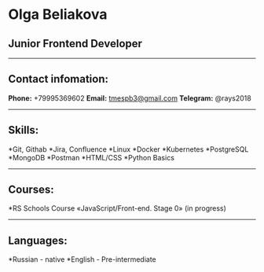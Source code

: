# Olga Beliakova
## Junior Frontend Developer

******
## Contact infomation:
**Phone:** +79995369602
**Email:** tmespb3@gmail.com
**Telegram:** @rays2018

******
## Skills:
*Git, Githab
*Jira, Confluence
*Linux
*Docker
*Kubernetes
*PostgreSQL
*MongoDB
*Postman
*HTML/CSS
*Python Basics

******
## Courses:
*RS Schools Course «JavaScript/Front-end. Stage 0» (in progress)

******
## Languages:
*Russian - native
*English - Pre-intermediate
